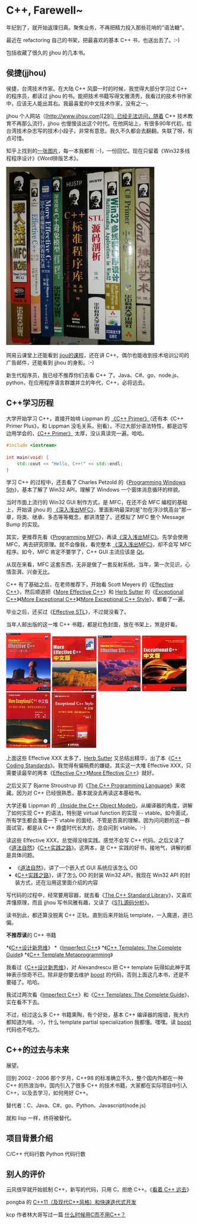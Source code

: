 # C++, Farewell~

年纪到了，就开始返璞归真。聚焦业务，不再把精力投入那些花哨的"语法糖"。

最近在 refactoring 自己的书架，把最喜欢的基本 C++ 书，也送出去了。:-)

包括收藏了很久的 jjhou 的几本书。


## 侯捷(jjhou)

侯捷，台湾技术作家。在大陆 C++ 风靡一时的时候，我觉得大部分学习过 C++ 的程序员，都读过 jjhou 的书。能把技术书籍写得文雅清秀，我看过的技术书作家中，应该无人能出其右。我最喜爱的中文技术作家，没有之一。

jjhou 个人网站（[http://www.jjhou.com][29]）已经无法访问，随着 C++ 技术教育不再那么流行，jjhou 也慢慢谈出这个时代。在他网站上，有很多90年代初，给台湾技术杂志写的技术小段子，非常有意思。我久不久都会去翻翻。失联了呀，有点可惜。

知乎上找到的[一张图片][30]，每一本我都有 :-)，一份回忆。现在只留着《Win32多线程程序设计》《Word排版艺术》。

![](2018_11_23_farewell_cpp_image_07.png)

网易云课堂上还能看到 [jjou的课程][31]，还在讲 C++。偶尔也能收到技术培训公司的广告邮件，还能看到 jjhou 的身影。:-)

新生代程序员，我已经不推荐你们去看 C++ 了。Java、C#、go、node.js、python，在应用程序语言群雄并立的年代，C++，必将远去。


## C++学习历程

大学开始学习 C++，直接开始啃 Lippman 的 [《C++ Primer》][5]（还有本《C++ Primer Plus》，和 Lippman 没毛关系，别看）。不过大部分语法特性，都是边写边用学会的，[《C++ Primer》][5] 太厚，没认真读完一遍。哈哈。

```C++
#include <iostream>

int main(void) {
    std::cout << "Hello, C++!" << std::endl;
}
```

学习 C++ 的过程中，还去看了 Charles Petzold 的《[Programming Windows 5th][6]》，基本了解了 Win32 API，理解了 Windows 一个窗体消息循环的样貌。

当时市面上流行的 Win32 GUI 制作方式，是 MFC，在还不会 MFC 编程的基础上，开始读 jjhou 的 [《深入浅出MFC》][4]，里面影响最深的是"勿在浮沙筑高台"那一章，将类、继承、多态等等概念，都讲清楚了。还模拟了 MFC 整个 Message Bump 的实现。

其实，更推荐先看《[Programming MFC][7]》，再读[《深入浅出MFC》][4]。先学会使用 MFC，再去研究原理。就不会像我，看完整本 [《深入浅出MFC》][4]，却不会写 MFC 程序。如今，MFC 肯定不要学了，C++ GUI 主流应该是 [Qt][17]。

从现在来看，MFC 这套东西，无非是做了一套反射系统。当年，第一次见识，心情澎湃、兴奋无比。

C++ 有了基础之后，在老师推荐下，开始看 Scott Meyers 的《[Effective C++][8]》，然后顺道把《[More Effective C++][9]》和 [Herb Sutter][11] 的《[Exceptional C++][12]》《[More Exceptional C++][13]》《[More Exceptional C++ Style][14]》，都看了一遍。

毕业之后，还买过《[Effective STL][15]》，不过就没看了。

当年人邮出版的这一堆 C++ 书籍，都是红色封面，放在书架上，煞是好看。

![](2018_11_23_farewell_cpp_image_06.png) ![](2018_11_23_farewell_cpp_image_04.png) ![](2018_11_23_farewell_cpp_image_05.png) ![](2018_11_23_farewell_cpp_image_01.png) ![](2018_11_23_farewell_cpp_image_02.png) ![](2018_11_23_farewell_cpp_image_03.png)

上面这些 Effective XXX 太多了，[Herb Sutter][11] 又总结出精华，出了本《[C++ Coding Standards][18]》。我觉得有偏稿费的嫌疑。其实这一大堆 Effective XXX，只需要读最早的两本《[Effective C++][8]》[More Effective C++][9]》就好。

之后又买了 Bjarne Stroustrup 的《[The C++ Programming Language][16]》来收藏。因为对 C++ 已经很熟悉，基本就没去再读这本基础书。

大学还看 Lippman 的 [《Inside the C++ Object Model》][3]，从编译器的角度，讲解了如何实现 C++ 的语法，特别是 virtual function 的实现 -- vtable。如今面试，所有学生都会准备一下 vtable 的面经，不管是否真的理解。因为问问题的这一群面试官，都是从 C++ 鼎盛时代长大的，总会问到 vtable。:-)

读这些 Effective XXX，总觉得没啥实践。感觉不会写 C++ 代码。之后又读了《[道法自然][19]》《[C++实践之路][20]》。这两本，是 C++ 实践的好书，接地气，讲解的都是具体问题。

 * 《[道法自然][19]》，讲了一个嵌入式 GUI 系统应该怎么 OO
 * 《[C++实践之路][20]》，讲了怎么 OO 的封装 Win32 API，我现在 Win32 API 的封装方式，还在沿用这里面介绍的内容

写代码的过程中，经常要用容器，就去看《[The C++ Standard Library][21]》，又喜欢弄懂原理，而且 jjhou 写书风雅有趣，又读了《[STL源码分析][22]》。

读书到此，都还算没脱离 C++ 正轨。直到后来开始玩 template，一入魔道，道已偏。

**不推荐读**的 C++ 书籍

 *《[C++设计新思维][23]》
 *《[Imperfect C++][24]》
 *《[C++ Templates: The Complete Guide][25]》
 *《[C++ Template Metaprogramming][26]》

我看过《[C++设计新思维][23]》，对 Alexandrescu 把 C++ template 玩得如此神乎其神表示惊奇不已。除非是你要去维护 [boost][27] 的代码，否则上面这几本书，还是不要碰了。哈哈。

我试过两次看《[Imperfect C++][24]》和《[C++ Templates: The Complete Guide][25]》，实在看不下去。

不过，经过这么多 C++ 书籍熏陶，有个好处，基本 C++ 编译器的报错，我大约都知道为啥。:-)，什么 template partial specialization 我都懂。嘿嘿。读 [boost][27] 代码也不吃力。


## C++的过去与未来

展望。

回到 2002 - 2006 那个岁月，C++98 的标准确立不久，整个国内外都在一种 C++ 的热浪当中。国内引入了很多 C++ 的技术书籍，大家都在实际项目中引入 C++，以及去学习，如何用好 C++。

替代者：C、Java、C#、go、Python、Javascript(node.js)

就和 lisp 一样，终将被替代。

## 项目背景介绍

C/C++ 代码行数
Python 代码行数


## 别人的评价

云风很早就开始抵制 C++，新写的代码，只用 C，拒绝 C++。《[看着 C++ 远去][28]》


pongba 的 [C++11（及现代C++风格）和快速迭代式开发][1]

kcp 作者林大哥写过一篇 [什么时候用C而不用C++？][2]

[1]:http://mindhacks.cn/2012/08/27/modern-cpp-practices/
[2]:http://www.skywind.me/blog/archives/1407
[3]:https://book.douban.com/subject/1484262/
[4]:https://book.douban.com/subject/1482240/
[5]:https://book.douban.com/subject/24089577/
[6]:https://book.douban.com/subject/1456779/
[7]:https://book.douban.com/subject/1128016/
[8]:https://book.douban.com/subject/1842426/
[9]:https://book.douban.com/subject/1241385/
[10]:https://book.douban.com/subject/1241385/
[11]:https://herbsutter.com/
[12]:https://book.douban.com/subject/1241386/
[13]:https://book.douban.com/subject/1244943/
[14]:https://book.douban.com/subject/1470842/
[15]:https://book.douban.com/subject/1243751/
[16]:https://book.douban.com/subject/7053134/
[17]:https://www.qt.io/
[18]:https://book.douban.com/subject/1480481/
[19]:https://book.douban.com/subject/1231194/
[20]:https://book.douban.com/subject/1102104/
[21]:https://book.douban.com/subject/1786365/
[22]:https://book.douban.com/subject/1110934/
[23]:https://book.douban.com/subject/1119904/
[24]:https://book.douban.com/subject/1470838/
[25]:https://book.douban.com/subject/1455780/
[26]:https://book.douban.com/subject/1920800/
[27]:https://www.boost.org/
[28]:https://blog.codingnow.com/2007/02/cplusplus.html
[29]:http://www.jjhou.com
[30]:https://www.zhihu.com/question/28400554
[31]:https://study.163.com/courses-search?keyword=%E4%BE%AF%E6%8D%B7#/?ot=5
